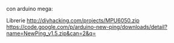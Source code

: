 

con arduino mega:

Librerie
http://diyhacking.com/projects/MPU6050.zip
https://code.google.com/p/arduino-new-ping/downloads/detail?name=NewPing_v1.5.zip&can=2&q=


